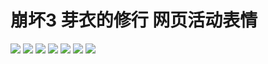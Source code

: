 # 崩坏3 芽衣的修行 网页活动表情

![](https://cdn.jsdelivr.net/gh/2x-ercha/twikoo-magic/image/HONKAI3-MEI/501ac209b259bb545dea898838c24229483fcfeb.gif)
![](https://cdn.jsdelivr.net/gh/2x-ercha/twikoo-magic/image/HONKAI3-MEI/5baf4306d1f685bf47922fbae365ccfba7721beb.gif)
![](https://cdn.jsdelivr.net/gh/2x-ercha/twikoo-magic/image/HONKAI3-MEI/624857651c863ea9571f5e557fca8516dd41e0fc.gif)
![](https://cdn.jsdelivr.net/gh/2x-ercha/twikoo-magic/image/HONKAI3-MEI/680311714674014d0c17f757eb40c3071448222a.gif)
![](https://cdn.jsdelivr.net/gh/2x-ercha/twikoo-magic/image/HONKAI3-MEI/bf68423446465d396d3cbd8856882b5e9fb1c0c7.gif)
![](https://cdn.jsdelivr.net/gh/2x-ercha/twikoo-magic/image/HONKAI3-MEI/d3a2a9c6ad1e2a0b262dca9354ab8de736d81cdf.gif)
![](https://cdn.jsdelivr.net/gh/2x-ercha/twikoo-magic/image/HONKAI3-MEI/dd0fd1f3668f4907c9f6fcd39c6138417ac0e1f5.gif)
